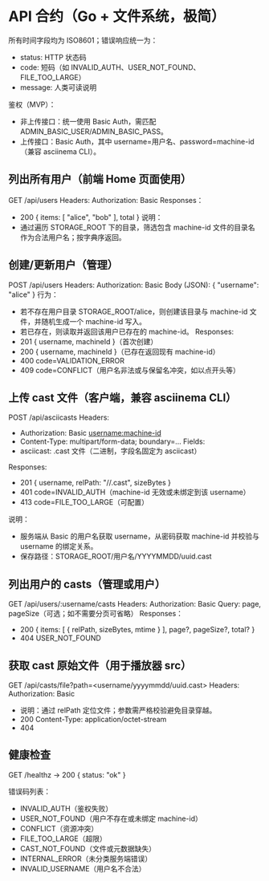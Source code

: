 # API 合约（Go + 文件系统，极简）

所有时间字段均为 ISO8601；错误响应统一为：
- status: HTTP 状态码
- code: 短码（如 INVALID_AUTH、USER_NOT_FOUND、FILE_TOO_LARGE）
- message: 人类可读说明

鉴权（MVP）：
- 非上传接口：统一使用 Basic Auth，需匹配 ADMIN_BASIC_USER/ADMIN_BASIC_PASS。
- 上传接口：Basic Auth，其中 username=用户名、password=machine-id（兼容 asciinema CLI）。

## 列出所有用户（前端 Home 页面使用）
GET /api/users
Headers: Authorization: Basic <admin>
Responses：
- 200 { items: [ "alice", "bob" ], total }
说明：
- 通过遍历 STORAGE_ROOT 下的目录，筛选包含 machine-id 文件的目录名作为合法用户名；按字典序返回。

## 创建/更新用户（管理）
POST /api/users
Headers: Authorization: Basic <admin>
Body (JSON): { "username": "alice" }
行为：
- 若不存在用户目录 STORAGE_ROOT/alice，则创建该目录与 machine-id 文件，并随机生成一个 machine-id 写入。
- 若已存在，则读取并返回该用户已存在的 machine-id。
Responses:
- 201 { username, machineId }（首次创建）
- 200 { username, machineId }（已存在返回现有 machine-id）
- 400 code=VALIDATION_ERROR
- 409 code=CONFLICT（用户名非法或与保留名冲突，如以点开头等）

## 上传 cast 文件（客户端，兼容 asciinema CLI）
POST /api/asciicasts
Headers:
- Authorization: Basic <username:machine-id>
- Content-Type: multipart/form-data; boundary=...
Fields:
- asciicast: .cast 文件（二进制，字段名固定为 asciicast）

Responses:
- 201 { username, relPath: "<username>/<YYYYMMDD>/<uuid>.cast", sizeBytes }
- 401 code=INVALID_AUTH（machine-id 无效或未绑定到该 username）
- 413 code=FILE_TOO_LARGE（可配置）

说明：
- 服务端从 Basic 的用户名获取 username，从密码获取 machine-id 并校验与 username 的绑定关系。
- 保存路径：STORAGE_ROOT/用户名/YYYYMMDD/uuid.cast

## 列出用户的 casts（管理或用户）
GET /api/users/:username/casts
Headers: Authorization: Basic <admin>
Query: page, pageSize（可选；如不需要分页可省略）
Responses：
- 200 { items: [ { relPath, sizeBytes, mtime } ], page?, pageSize?, total? }
- 404 USER_NOT_FOUND

## 获取 cast 原始文件（用于播放器 src）
GET /api/casts/file?path=<username/yyyymmdd/uuid.cast>
Headers: Authorization: Basic <admin>
- 说明：通过 relPath 定位文件；参数需严格校验避免目录穿越。
- 200 Content-Type: application/octet-stream
- 404

## 健康检查
GET /healthz -> 200 { status: "ok" }

错误码列表：
- INVALID_AUTH（鉴权失败）
- USER_NOT_FOUND（用户不存在或未绑定 machine-id）
- CONFLICT（资源冲突）
- FILE_TOO_LARGE（超限）
- CAST_NOT_FOUND（文件或元数据缺失）
- INTERNAL_ERROR（未分类服务端错误）
 - INVALID_USERNAME（用户名不合法）
